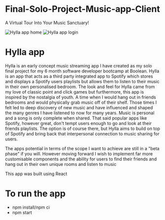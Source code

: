 # Final-Solo-Project-Music-app-Client

A Virtual Tour Into Your Music Sanctuary!


![Hylla app home](https://user-images.githubusercontent.com/94011909/170559949-4c7a122d-b5fc-481d-8f5e-4234988a08fd.PNG)
![Hylla app login](https://user-images.githubusercontent.com/94011909/170564432-7f504d8a-9acb-4640-83d2-657dbbd16555.PNG)


# Hylla app

Hylla is an early concept music streaming app I have created as my solo final project for my 6 month software developer bootcamp at Boolean. Hylla is an app that acts as a third party integrated app to Spotify which stores and displays a Spotify users playlists but allows them to listen to their music in their own personalised bedroom. The look and feel for Hylla came from my love of classic point and click games but furthermore, this app is inspired by the nostalgia of youth. A time when I would hang out in friends bedrooms and would physically grab music off of their shelf. Those times I felt led to deep discovery of new music and have influenced and shaped the many genres I have listened to now for many years. Music is personal and a song is only complete when shared. That said popular apps like Spotify, however great, don't tempt users enough to go and look at their friends playlists. The option is of course there, but Hylla aims to build on top of Spotify and bring back that interpersonal connection to music sharing for users.

The apps potential in terms of the scope I want to achieve are still in a "beta phase" if you will. However moving forward I wish to implement far more customisable components and the ability for users to find their friends and hang out in their own unique rooms and listen to music 


This app was built using React



# To run the app

- npm install/npm ci 
- npm start

